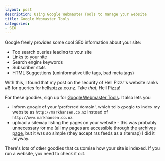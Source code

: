 ```yaml
---
layout: post
description: Using Google Webmaster Tools to manage your website
title: Google Webmaster Tools
categories:
- SEO
---
```


Google freely provides some cool SEO information about your site:

- Top search queries leading to your site
- Links to your site
- Search engine keywords
- Subscriber stats
- HTML Suggestions (uninformative title tags, bad meta tags)

With this, I found that my post on the security of Hell Pizza's website ranks
#8 for queries for hellspizza.co.nz. Take *that*, Hell Pizza!

For these goodies, sign up for 
[Google Webmaster Tools](https://www.google.com/webmasters/tools/). It also
lets you 

- inform google of your 'preferred domain', which tells google to index my
  website as `http://markhansen.co.nz` instead of
  `http://www.markhansen.co.nz`.
- upload a sitemap listing the pages on your website - this was probably
  unnecessary for me (all my pages are accessible through 
  [the archives page](/archives.html), but it was so simple (they accept rss
  feeds as a sitemap) I did it anyway.

There's lots of other goodies that customise how your site is indexed. If you
run a website, you need to check it out.
